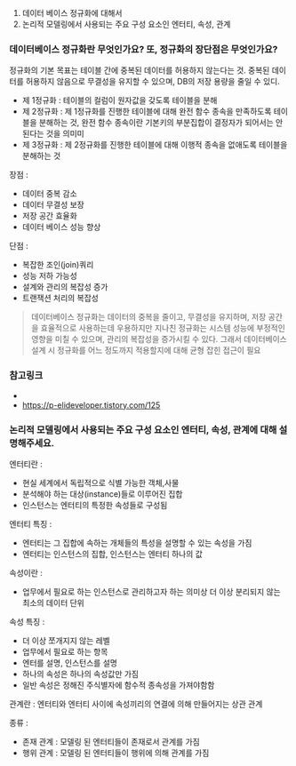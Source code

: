1. 데이터 베이스 정규화에 대해서
2. 논리적 모델링에서 사용되는 주요 구성 요소인 엔터티, 속성, 관계

### 데이터베이스 정규화란 무엇인가요? 또, 정규화의 장단점은 무엇인가요?

정규화의 기본 목표는 테이블 간에 중복된 데이터를 허용하지 않는다는 것. 중복된 데이터를 허용하지 않음으로 무결성을 유지할 수 있으며, DB의 저장 용량을 줄일 수 있디.

- 제 1정규화 : 테이블의 컬럼이 원자값을 갖도록 테이블을 분해
- 제 2정규화 : 제 1정규화를 진행한 테이블에 대해 완전 함수 종속을 만족하도록 테이블을 분해하는 것, 완전 함수 종속이란 기본키의 부분집합이 결정자가 되어서는 안 된다는 것을 의미미
- 제 3정규화 : 제 2정규화를 진행한 테이블에 대해 이행적 종속을 없애도록 테이블을 분해하는 것

장점 : 
- 데이터 중복 감소
- 데이터 무결성 보장
- 저장 공간 효율화
- 데이터 베이스 성능 향상

단점 :
- 복잡한 조인(join)쿼리
- 성능 저하 가능성
- 설계와 관리의 복잡성 증가
- 트랜잭션 처리의 복잡성

> 데이터베이스 정규화는 데이터의 중복을 줄이고, 무결성을 유지하며, 저장 공간을 효율적으로 사용하는데 우용하지만 지나친 정규화는 시스템 성능에 부정적인 영향을 미칠 수 있으며, 관리의 복잡성을 증가시킬 수 있다. 그래서 데이터베이스 설계 시 정규화를 어느 정도까지 적용할지에 대해 균형 잡힌 접근이 필요

### 참고링크
- 
- https://p-elideveloper.tistory.com/125

###  논리적 모델링에서 사용되는 주요 구성 요소인 엔터티, 속성, 관계에 대해 설명해주세요.

엔터티란 : 
- 현실 세계에서 독립적으로 식별 가능한 객체,사물
- 분석해야 하는 대상(instance)들로 이루어진 집합
- 인스턴스는 엔터티의 특정한 속성들로 구성됨

엔터티 특징 :
- 엔터티는 그 집합에 속하는 개체들의 특성을 설명할 수 있는 속성을 가짐
- 엔터티는 인스턴스의 집합, 인스턴스는 엔터티 하나의 값

속성이란 :
- 업무에서 필요로 하는 인스턴스로 관리하고자 하는 의미상 더 이상 분리되지 않는 최소의 데이터 단위

속성 특징 :
- 더 이상 쪼개지지 않는 레벨
- 업무에서 필요로 하는 항목
- 엔터를 설명, 인스턴스를 설명
- 하나의 속성은 하나의 속성값만 가짐
- 일반 속성은 정해진 주식별자에 함수적 종속성을 가져야함함

관계란 :
엔터티와 엔터티 사이에 속성끼리의 연결에 의해 만들어지는 상관 관계

종류 :
- 존재 관계 : 모델링 된 엔터티들이 존재로서 관계를 가짐
- 행위 관계 : 모델링 된 엔터티들이 행위에 의해 관계를 가짐
